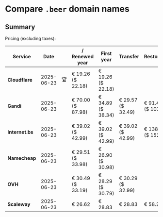 # Compare `.beer` domain names

## Summary

Pricing (excluding taxes):

| Service | Date |  | / Renewed year | First year | Transfer | Restoration |
|--|--|--|--|--|--|--|
| **Cloudflare** | 2025-06-23 | 🏆 | € 19.26<br>($ 22.18) | € 19.26<br>($ 22.18) |  |  |
| **Gandi** | 2025-06-23 |  | € 70.00<br>($ 87.98) | € 34.89<br>($ 38.34) | € 29.57<br>($ 32.49) | € 91.44<br>($ 103.83) |
| **Internet.bs** | 2025-06-23 |  | € 39.02<br>($ 42.99) | € 39.02<br>($ 42.99) | € 39.02<br>($ 42.99) | € 138.87<br>($ 152.99) |
| **Namecheap** | 2025-06-23 |  | € 29.51<br>($ 33.98) | € 26.90<br>($ 30.98) |  |  |
| **OVH** | 2025-06-23 |  | € 30.49<br>($ 33.19) | € 28.29<br>($ 30.79) | € 30.29<br>($ 32.99) |  |
| **Scaleway** | 2025-06-23 |  | € 26.62 | € 28.83 | € 28.83 | € 58.26 |

